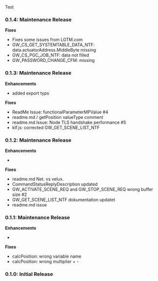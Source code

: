 Test

### 0.1.4: Maintenance Release

**Fixes**

- Fixes some issues from LGTM.com
- GW_CS_GET_SYSTEMTABLE_DATA_NTF: data.actuatorAddress.MiddleByte missing
- GW_CS_PGC_JOB_NTF: data not filled
- GW_PASSWORD_CHANGE_CFM: missing



### 0.1.3: Maintenance Release

**Enhancements**

- added export typs


**Fixes**

- ReadMe Issue: functionalParameterMPValue #4
- readme.md / getPosition valueType comment
- readme.md Issue: Node TLS handshake performance #5
- klf.js: corrected GW_GET_SCENE_LIST_NTF

### 0.1.2: Maintenance Release

**Enhancements**

- 


**Fixes**

- readme.md Net. vs velux.
- CommandStatusReplyDescription updated
- GW_ACTIVATE_SCENE_REQ and GW_STOP_SCENE_REQ wrong buffer size #2
- GW_GET_SCENE_LIST_NTF dokumentation  updatet
- readme.md issue

### 0.1.1: Maintenance Release

**Enhancements**

- 


**Fixes**

- calcPosition: wrong variable name
- calcPosition: wrong multiplier + -


### 0.1.0: Initial Release
